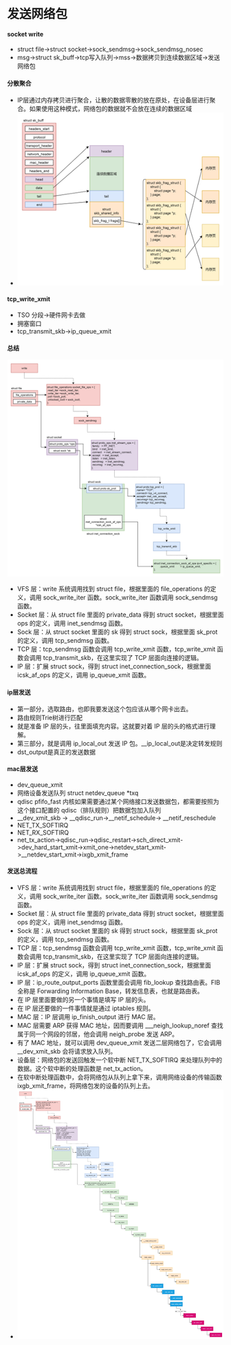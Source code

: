 # 发送网络包
#### socket write
* struct file->struct socket->sock_sendmsg->sock_sendmsg_nosec
* msg->struct sk_buff->tcp写入队列->mss->数据拷贝到连续数据区域->发送网络包

#### 分散聚合
* IP层通过内存拷贝进行聚合，让散的数据零散的放在原处，在设备层进行聚合。如果使用这种模式，网络包的数据就不会放在连续的数据区域
* ![9ad34c3c748978f915027d5085a858b8-2](media/15630648340094/9ad34c3c748978f915027d5085a858b8-2.png)

#### tcp_write_xmit
* TSO 分段->硬件网卡去做
* 拥塞窗口
* tcp_transmit_skb->ip_queue_xmit

#### 总结
![dc66535fa7e1a10fd6d728865f6](media/15630648340094/dc66535fa7e1a10fd6d728865f6c9344.png)
* VFS 层：write 系统调用找到 struct file，根据里面的 file_operations 的定义，调用 sock_write_iter 函数。sock_write_iter 函数调用 sock_sendmsg 函数。
* Socket 层：从 struct file 里面的 private_data 得到 struct socket，根据里面 ops 的定义，调用 inet_sendmsg 函数。
* Sock 层：从 struct socket 里面的 sk 得到 struct sock，根据里面 sk_prot 的定义，调用 tcp_sendmsg 函数。
* TCP 层：tcp_sendmsg 函数会调用 tcp_write_xmit 函数，tcp_write_xmit 函数会调用 tcp_transmit_skb，在这里实现了 TCP 层面向连接的逻辑。
* IP 层：扩展 struct sock，得到 struct inet_connection_sock，根据里面 icsk_af_ops 的定义，调用 ip_queue_xmit 函数。

#### ip层发送
* 第一部分，选取路由，也即我要发送这个包应该从哪个网卡出去。
* 路由规则Trie树进行匹配
* 就是准备 IP 层的头，往里面填充内容。这就要对着 IP 层的头的格式进行理解。
* 第三部分，就是调用 ip_local_out 发送 IP 包。__ip_local_out是决定转发规则 
 * dst_output是真正的发送数据

#### mac层发送
* dev_queue_xmit
* 网络设备发送队列 struct netdev_queue *txq
* qdisc pfifo_fast 内核如果需要通过某个网络接口发送数据包，都需要按照为这个接口配置的 qdisc（排队规则）把数据包加入队列
*  __dev_xmit_skb -> __qdisc_run->__netif_schedule-> __netif_reschedule
* NET_TX_SOFTIRQ
* NET_RX_SOFTIRQ
* net_tx_action->qdisc_run->qdisc_restart->sch_direct_xmit->dev_hard_start_xmit->xmit_one->netdev_start_xmit->__netdev_start_xmit->ixgb_xmit_frame

#### 发送总流程
* VFS 层：write 系统调用找到 struct file，根据里面的 file_operations 的定义，调用 sock_write_iter 函数。sock_write_iter 函数调用 sock_sendmsg 函数。
* Socket 层：从 struct file 里面的 private_data 得到 struct socket，根据里面 ops 的定义，调用 inet_sendmsg 函数。
* Sock 层：从 struct socket 里面的 sk 得到 struct sock，根据里面 sk_prot 的定义，调用 tcp_sendmsg 函数。
* TCP 层：tcp_sendmsg 函数会调用 tcp_write_xmit 函数，tcp_write_xmit 函数会调用 tcp_transmit_skb，在这里实现了 TCP 层面向连接的逻辑。
* IP 层：扩展 struct sock，得到 struct inet_connection_sock，根据里面 icsk_af_ops 的定义，调用 ip_queue_xmit 函数。
* IP 层：ip_route_output_ports 函数里面会调用 fib_lookup 查找路由表。FIB 全称是 Forwarding Information Base，转发信息表，也就是路由表。
* 在 IP 层里面要做的另一个事情是填写 IP 层的头。
* 在 IP 层还要做的一件事情就是通过 iptables 规则。
* MAC 层：IP 层调用 ip_finish_output 进行 MAC 层。
* MAC 层需要 ARP 获得 MAC 地址，因而要调用 ___neigh_lookup_noref 查找属于同一个网段的邻居，他会调用 neigh_probe 发送 ARP。
* 有了 MAC 地址，就可以调用 dev_queue_xmit 发送二层网络包了，它会调用 __dev_xmit_skb 会将请求放入队列。
* 设备层：网络包的发送回触发一个软中断 NET_TX_SOFTIRQ 来处理队列中的数据。这个软中断的处理函数是 net_tx_action。
* 在软中断处理函数中，会将网络包从队列上拿下来，调用网络设备的传输函数 ixgb_xmit_frame，将网络包发的设备的队列上去。
* ![79cc42f3163d159a66e163c006d9f36f-2](media/15630648340094/79cc42f3163d159a66e163c006d9f36f-2.png)